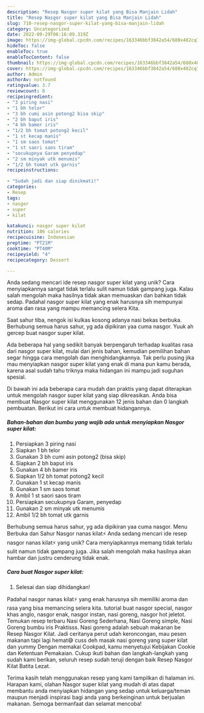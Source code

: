 ```yaml
---
description: "Resep Nasgor super kilat yang Bisa Manjain Lidah"
title: "Resep Nasgor super kilat yang Bisa Manjain Lidah"
slug: 710-resep-nasgor-super-kilat-yang-bisa-manjain-lidah
category: Uncategorized
date: 2022-09-29T06:16:09.319Z
image: https://img-global.cpcdn.com/recipes/163346bbf3842a54/680x482cq70/nasgor-super-kilat-foto-resep-utama.jpg
hideToc: false
enableToc: true
enableTocContent: false
thumbnail: https://img-global.cpcdn.com/recipes/163346bbf3842a54/680x482cq70/nasgor-super-kilat-foto-resep-utama.jpg
cover: https://img-global.cpcdn.com/recipes/163346bbf3842a54/680x482cq70/nasgor-super-kilat-foto-resep-utama.jpg
author: Admin
authorAv: notfound
ratingvalue: 3.7
reviewcount: 8
recipeingredient:
- "3 piring nasi"
- "1 bh telor"
- "3 bh cumi asin potong2 bisa skip"
- "2 bh baput iris"
- "4 bh bamer iris"
- "1/2 bh tomat potong2 kecil"
- "1 st kecap manis"
- "1 sm saos tomat"
- "1 st saori saos tiram"
- "secukupnya Garam penyedap"
- "2 sm minyak utk menumis"
- "1/2 bh tomat utk garnis"
recipeinstructions:

- "Sudah jadi dan siap dinikmati!"
categories:
- Resep
tags:
- nasgor
- super
- kilat

katakunci: nasgor super kilat 
nutrition: 186 calories
recipecuisine: Indonesian
preptime: "PT21M"
cooktime: "PT40M"
recipeyield: "4"
recipecategory: Dessert

---
```





Anda sedang mencari ide resep nasgor super kilat yang unik? Cara menyiapkannya sangat tidak terlalu sulit namun tidak gampang juga. Kalau salah mengolah maka hasilnya tidak akan memuaskan dan bahkan tidak sedap. Padahal nasgor super kilat yang enak harusnya sih mempunyai aroma dan rasa yang mampu memancing selera Kita.





Saat sahur tiba, nengok isi kulkas kosong adanya nasi bekas berbuka. Berhubung semua harus sahur, yg ada dipikiran yaa cuma nasgor. Yuuk ah gercep buat nasgor super kilat.

Ada beberapa hal yang sedikit banyak berpengaruh terhadap kualitas rasa dari nasgor super kilat, mulai dari jenis bahan, kemudian pemilihan bahan segar hingga cara mengolah dan menghidangkannya. Tak perlu pusing jika mau menyiapkan nasgor super kilat yang enak di mana pun kamu berada, karena asal sudah tahu triknya maka hidangan ini mampu jadi suguhan spesial.






Di bawah ini ada beberapa cara mudah dan praktis yang dapat diterapkan untuk mengolah nasgor super kilat yang siap dikreasikan. Anda bisa membuat Nasgor super kilat menggunakan 12 jenis bahan dan 0 langkah pembuatan. Berikut ini cara untuk membuat hidangannya.

<!--inarticleads1-->

##### Bahan-bahan dan bumbu yang wajib ada untuk menyiapkan Nasgor super kilat:

1. Persiapkan 3 piring nasi
1. Siapkan 1 bh telor
1. Gunakan 3 bh cumi asin potong2 (bisa skip)
1. Siapkan 2 bh baput iris
1. Gunakan 4 bh bamer iris
1. Siapkan 1/2 bh tomat potong2 kecil
1. Gunakan 1 st kecap manis
1. Gunakan 1 sm saos tomat
1. Ambil 1 st saori saos tiram
1. Persiapkan secukupnya Garam, penyedap
1. Gunakan 2 sm minyak utk menumis
1. Ambil 1/2 bh tomat utk garnis


Berhubung semua harus sahur, yg ada dipikiran yaa cuma nasgor. Menu Berbuka dan Sahur Nasgor nanas kilat⚡ Anda sedang mencari ide resep nasgor nanas kilat⚡ yang unik? Cara menyiapkannya memang tidak terlalu sulit namun tidak gampang juga. Jika salah mengolah maka hasilnya akan hambar dan justru cenderung tidak enak. 

<!--inarticleads2-->

##### Cara buat Nasgor super kilat:


1. Selesai dan siap dihidangkan!

Padahal nasgor nanas kilat⚡ yang enak harusnya sih memiliki aroma dan rasa yang bisa memancing selera kita. tutorial buat nasgor special, nasgor khas anglo, nasgor enak, nasgor instan, nasi goreng, nasgor hot jeletot. Temukan resep terbaru Nasi Goreng Sederhana, Nasi Goreng simple, Nasi Goreng bumbu iris Praktisss. Nasi goreng adalah sebuah makanan be Resep Nasgor Kilat. Jadi ceritanya perut udah keroncongan, mau pesen makanan tapi lagi hemat😅 cuss deh masak nasi goreng yang super kilat dan yummy Dengan memakai Cookpad, kamu menyetujui Kebijakan Cookie dan Ketentuan Pemakaian. Cukup ikuti bahan dan langkah-langkah yang sudah kami berikan, seluruh resep sudah teruji dengan baik Resep Nasgor Kilat Batita Lezat. 

Terima kasih telah menggunakan resep yang kami tampilkan di halaman ini. Harapan kami, olahan Nasgor super kilat yang mudah di atas dapat membantu anda menyiapkan hidangan yang sedap untuk keluarga/teman maupun menjadi inspirasi bagi anda yang berkeinginan untuk berjualan makanan. Semoga bermanfaat dan selamat mencoba!
